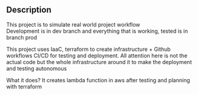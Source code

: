 ## Description
This project is to simulate real world project workflow <br/>
Development is in dev branch and everything that is working, tested is in branch prod

This project uses IaaC, terraform to create infrastructure + Github workflows CI/CD for testing and deployment.
All attention here is not the actual code but the whole infrastructure around it to make the deployment and testing autonomous

What it does? It creates lambda function in aws after testing and planning with terraform

